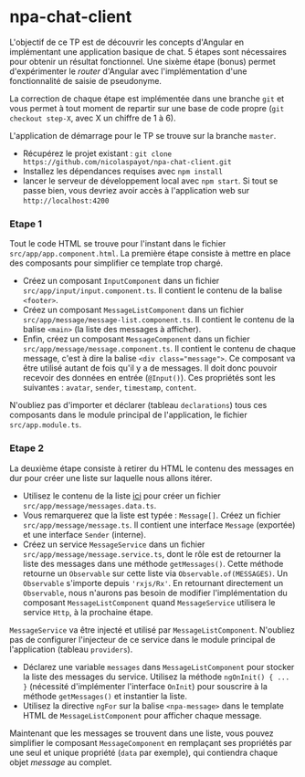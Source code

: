 # npa-chat-client

L'objectif de ce TP est de découvrir les concepts d'Angular en implémentant une application basique de chat. 5 étapes sont nécessaires pour obtenir un résultat fonctionnel. Une sixème étape (bonus) permet d'expérimenter le *router* d'Angular avec l'implémentation d'une fonctionnalité de saisie de pseudonyme.

La correction de chaque étape est implémentée dans une branche `git` et vous permet à tout moment de repartir sur une base de code propre (`git checkout step-X`, avec X un chiffre de 1 à 6).

L'application de démarrage pour le TP se trouve sur la branche `master`.
- Récupérez le projet existant : `git clone https://github.com/nicolaspayot/npa-chat-client.git`
- Installez les dépendances requises avec `npm install`
- lancer le serveur de développement local avec `npm start`. Si tout se passe bien, vous devriez avoir accès à l'application web sur `http://localhost:4200`

### Etape 1

Tout le code HTML se trouve pour l'instant dans le fichier `src/app/app.component.html`. La première étape consiste à mettre en place des composants pour simplifier ce template trop chargé.
- Créez un composant `InputComponent` dans un fichier `src/app/input/input.component.ts`. Il contient le contenu de la balise `<footer>`.
- Créez un composant `MessageListComponent` dans un fichier `src/app/message/message-list.component.ts`. Il contient le contenu de la balise `<main>` (la liste des messages à afficher).
- Enfin, créez un composant `MessageComponent` dans un fichier `src/app/message/message.component.ts`. Il contient le contenu de chaque message, c'est à dire la balise `<div class="message">`. Ce composant va être utilisé autant de fois qu'il y a de messages. Il doit donc pouvoir recevoir des données en entrée (`@Input()`). Ces propriétés sont les suivantes : `avatar`, `sender`, `timestamp`, `content`.

N'oubliez pas d'importer et déclarer (tableau `declarations`) tous ces composants dans le module principal de l'application, le fichier `src/app.module.ts`.

### Etape 2

La deuxième étape consiste à retirer du HTML le contenu des messages en dur pour créer une liste sur laquelle nous allons itérer.

- Utilisez le contenu de la liste [ici](https://gist.github.com/nicolaspayot/f090c27d671f0304966d10caea75a679) pour créer un fichier `src/app/message/messages.data.ts`.
- Vous remarquerez que la liste est typée : `Message[]`. Créez un fichier `src/app/message/message.ts`. Il contient une interface `Message` (exportée) et une interface `Sender` (interne).
- Créez un service `MessageService` dans un fichier `src/app/message/message.service.ts`, dont le rôle est de retourner la liste des messages dans une méthode `getMessages()`. Cette méthode retourne un `Observable` sur cette liste via `Observable.of(MESSAGES)`. Un `Observable` s'importe depuis `'rxjs/Rx'`. En retournant directement un `Observable`, nous n'aurons pas besoin de modifier l'implémentation du composant `MessageListComponent` quand `MessageService` utilisera le service `Http`, à la prochaine étape.

 `MessageService` va être injecté et utilisé par `MessageListComponent`. N'oubliez pas de configurer l'injecteur de ce service dans le module principal de l'application (tableau `providers`).
- Déclarez une variable `messages` dans `MessageListComponent` pour stocker la liste des messages du service. Utilisez la méthode `ngOnInit() { ... }` (nécessité d'implémenter l'interface `OnInit`) pour souscrire à la méthode `getMessages()` et instantier la liste.
- Utilisez la directive `ngFor` sur la balise `<npa-message>` dans le template HTML de `MessageListComponent` pour afficher chaque message.

Maintenant que les messages se trouvent dans une liste, vous pouvez simplifier le composant `MessageComponent` en remplaçant ses propriétés par une seul et unique propriété (`data` par exemple), qui contiendra chaque objet *message* au complet.











